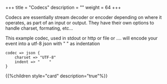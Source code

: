 +++
title = "Codecs"
description = ""
weight = 64
+++

Codecs are essentially stream decoder or encoder depending on where it operates, as part of an input or output.
They have their own options to handle charset, formating, etc...

This example codec, used in stdout or http or file or .... will encode your event into a utf-8 json with "   " as indentation
```
codec => json {
    charset => "UTF-8"
    indent => "    "
}

```

{{%children style="card" description="true"%}}
